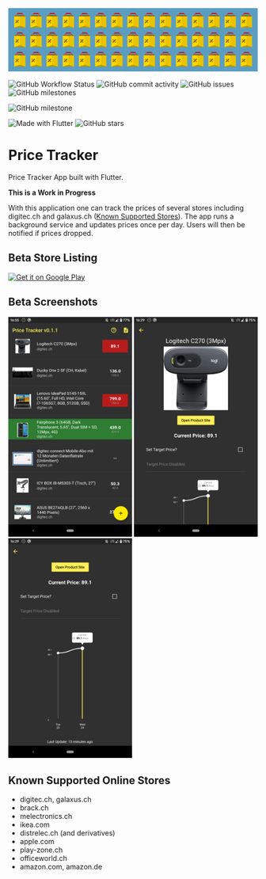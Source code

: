 <img src="assets/github_banner.png" alt="screenshot" />  

![GitHub Workflow Status](https://img.shields.io/github/workflow/status/lucafluri/price_tracker/CI?style=flat-square)
![GitHub commit activity](https://img.shields.io/github/commit-activity/w/lucafluri/price_tracker?color=yellow&style=flat-square)
![GitHub issues](https://img.shields.io/github/issues/lucafluri/price_tracker?style=flat-square)
![GitHub milestones](https://img.shields.io/github/milestones/open/lucafluri/price_tracker?style=flat-square)  

![GitHub milestone](https://img.shields.io/github/milestones/progress-percent/lucafluri/price_tracker/1?style=flat-square)  

![Made with Flutter](https://img.shields.io/badge/made%20with-flutter-blue?style=flat-square&logo=flutter)
![GitHub stars](https://img.shields.io/github/stars/lucafluri/price_tracker?style=social)

# Price Tracker
Price Tracker App built with Flutter.

**This is a Work in Progress**

With this application one can track the prices of several stores including digitec.ch and galaxus.ch ([Known Supported Stores](#known-supported-online-stores)).
The app runs a background service and updates prices once per day. Users will then be notified if prices dropped.



## Beta Store Listing
<a href='https://play.google.com/store/apps/details?id=ch.lucafluri.price_tracker&pcampaignid=pcampaignidMKT-Other-global-all-co-prtnr-py-PartBadge-Mar2515-1'><img alt='Get it on Google Play' src='https://play.google.com/intl/en_us/badges/static/images/badges/en_badge_web_generic.png' width=150/></a>


## Beta Screenshots
<img src="assets/screenshots/Screenshot_20200622-124303.png" alt="screenshot" width="250"/> <img src="assets/screenshots/Screenshot_20200622-124310.png" alt="screenshot" width="250"/>  <img src="assets/screenshots/Screenshot_20200622-124337.png" alt="screenshot" width="250"/>  

## Known Supported Online Stores
- digitec.ch, galaxus.ch
- brack.ch
- melectronics.ch
- ikea.com
- distrelec.ch (and derivatives)
- apple.com
- play-zone.ch
- officeworld.ch
- amazon.com, amazon.de


